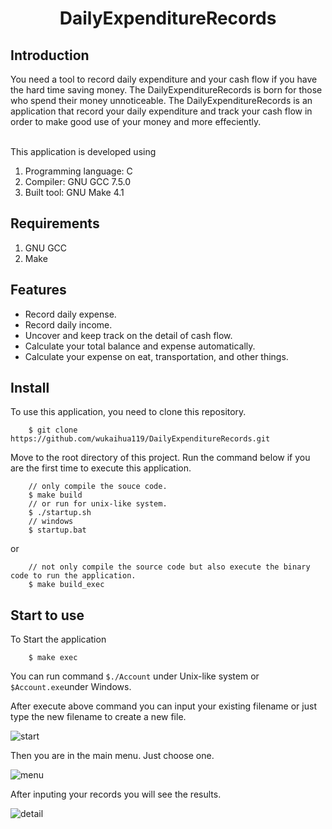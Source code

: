 # <center> DailyExpenditureRecords </center> 
## Introduction 
You need a tool to record daily expenditure and your cash flow if you have the hard time saving money. The DailyExpenditureRecords is born for those who spend their money unnoticeable. 
The DailyExpenditureRecords is an application that record your daily expenditure and track your cash flow in order to make good use of your money and more effeciently. <br> 
<br> 

This application is developed using <br> 
1. Programming language: C 
2. Compiler: GNU GCC 7.5.0 
3. Built tool: GNU Make 4.1 

## Requirements 
1. GNU GCC 
2. Make 

## Features
* Record daily expense.
* Record daily income.
* Uncover and keep track on the detail of cash flow.
* Calculate your total balance and expense automatically.
* Calculate your expense on eat, transportation, and other things. 

## Install  
To use this application, you need to clone this repository. 
```
    $ git clone https://github.com/wukaihua119/DailyExpenditureRecords.git  
``` 
Move to the root directory of this project. Run the command below if you are the first time to execute this application. 
```
    // only compile the souce code. 
    $ make build  
    // or run for unix-like system. 
    $ ./startup.sh 
    // windows 
    $ startup.bat 
```
or 
```
    // not only compile the source code but also execute the binary code to run the application. 
    $ make build_exec 
```

## Start to use 
To Start the application 
```
    $ make exec 
```
You can run command ``` $./Account ``` under Unix-like system or ``` $Account.exe ```under Windows. 

After execute above command you can input your existing filename or just type the new filename to create a new file.  

![start](https://github.com/wukaihua119/DailyExpenditureRecords/blob/master/DailyExpenditureRecords/resource/pics/start.PNG)

Then you are in the main menu. Just choose one. 

![menu](https://github.com/wukaihua119/DailyExpenditureRecords/blob/master/DailyExpenditureRecords/resource/pics/menu.PNG) 

After inputing your records you will see the results. 

![detail](https://github.com/wukaihua119/DailyExpenditureRecords/blob/master/DailyExpenditureRecords/resource/pics/detail.PNG)
